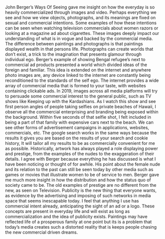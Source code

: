 
John Berger’s Ways Of Seeing gave me insight on how the everyday is so heavily commercialized through images and video. Perhaps everything we see and how we view objects, photographs, and its meanings are fixed on sexual and commercial intentions. Some examples of how these intentions can be seen when watching television commercials about women razors or looking at a magazine ad about cigarettes. These images deeply impact our understanding of what is in vogue and backed by the commercial media. The difference between paintings and photographs is that paintings displayed wealth in that persons life. Photographs can create worlds that don’t exist, a trick to the imagination that presents glamour through individual ego. Berger’s example of showing Bengal refugee’s next to commercial ad products presented a world which divided ideas of the foreign and familiar. This idea is extended on the internet and anywhere photo images are, any device linked to the internet are constantly being reconditioned to the standards of the self ego. The internet provides a wide array of commercial media that is formed to your taste, with websites containing clickable ads. In 2019, images across all media platforms will try to persuade some commercial interest to the general public, such as TV shows like Keeping up with the Kardashians. As I watch this show and see first person angles of people taking selfies on private beaches of Hawaii, I observe all the commercial enterprising and branding being exposed within the background. Within five seconds of that selfie shot, I felt included in being a part of that family with expensive cars next to the beach. We can see other forms of advertisement campaigns in applications, websites, commercials, etc. The google search works in the same ways because the results it gives you are based on the results of your search and cookie history, It will tailor all my results to be as commercially convenient for me as possible. Historically, artwork has always played a role displaying power and prestige, from the examples of the nudes to the exaggeration of their details. I agree with Berger because everything he has discussed is what I have been noticing or thought of for awhile. His point about the female nude and its relation to the past can still be seen today by other media such as games or movies that illustrate women to be of service to men. Berger gave me much more insight in how the distribution and how the status quo of society came to be. The old examples of prestige are no different from the new, as seen on Television. Publicity is the new thing that everyone wants, as evidence by the advertising and imposing of such networks in media space that seems inescapable today. I feel that anything I use has commercial intent already, anticipating the sight of an ad or a logo. These concepts are present in everyday life and will exist as long as commercialization and the idea of publicity exists. Paintings may have reflected life of a prosperous family at one point but its is a problem that today’s media creates such a distorted reality that is keeps people chasing the new commercial driven dreams.
